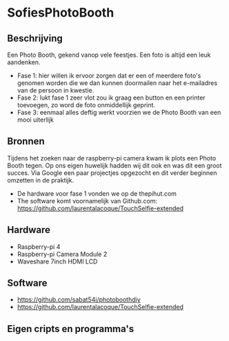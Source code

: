# SofiesPhotoBooth
## Beschrijving
Een Photo Booth, gekend vanop vele feestjes. Een foto is altijd een leuk aandenken.
- Fase 1: hier willen ik ervoor zorgen dat er een of meerdere foto's genomen worden die we dan kunnen doormailen naar het e-mailadres van de persoon in kwestie. 
- Fase 2: lukt fase 1 zeer vlot zou ik graag een button en een printer toevoegen, zo word de foto onmiddellijk geprint.
- Fase 3: eenmaal alles deftig werkt voorzien we de Photo Booth van een mooi uiterlijk
## Bronnen
Tijdens het zoeken naar de raspberry-pi camera kwam ik plots een Photo Booth tegen.
Op ons eigen huwelijk hadden wij dit ook en was dit een groot succes.
Via Google een paar projectjes opgezocht en dit verder beginnen omzetten in de praktijk.
- De hardware voor fase 1 vonden we op de thepihut.com
- The software komt voornamelijk van Github.com: https://github.com/laurentalacoque/TouchSelfie-extended
## Hardware
- Raspberry-pi 4
- Raspberry-pi Camera Module 2
- Waveshare 7inch HDMI LCD
## Software
- https://github.com/sabat54i/photoboothdiy
- https://github.com/laurentalacoque/TouchSelfie-extended
## Eigen cripts en programma's
